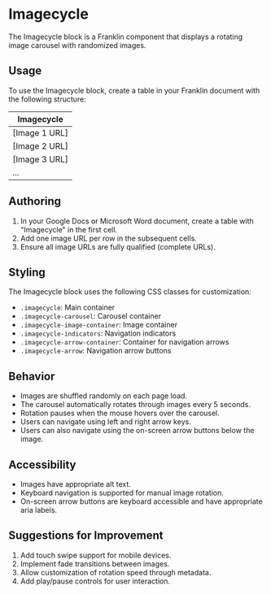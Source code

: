# Imagecycle

The Imagecycle block is a Franklin component that displays a rotating image carousel with randomized images.

## Usage

To use the Imagecycle block, create a table in your Franklin document with the following structure:

| Imagecycle |
|------------|
| [Image 1 URL] |
| [Image 2 URL] |
| [Image 3 URL] |
| ... |

## Authoring

1. In your Google Docs or Microsoft Word document, create a table with "Imagecycle" in the first cell.
2. Add one image URL per row in the subsequent cells.
3. Ensure all image URLs are fully qualified (complete URLs).

## Styling

The Imagecycle block uses the following CSS classes for customization:

- `.imagecycle`: Main container
- `.imagecycle-carousel`: Carousel container
- `.imagecycle-image-container`: Image container
- `.imagecycle-indicators`: Navigation indicators
- `.imagecycle-arrow-container`: Container for navigation arrows
- `.imagecycle-arrow`: Navigation arrow buttons

## Behavior

- Images are shuffled randomly on each page load.
- The carousel automatically rotates through images every 5 seconds.
- Rotation pauses when the mouse hovers over the carousel.
- Users can navigate using left and right arrow keys.
- Users can also navigate using the on-screen arrow buttons below the image.

## Accessibility

- Images have appropriate alt text.
- Keyboard navigation is supported for manual image rotation.
- On-screen arrow buttons are keyboard accessible and have appropriate aria labels.

## Suggestions for Improvement

1. Add touch swipe support for mobile devices.
2. Implement fade transitions between images.
3. Allow customization of rotation speed through metadata.
4. Add play/pause controls for user interaction.